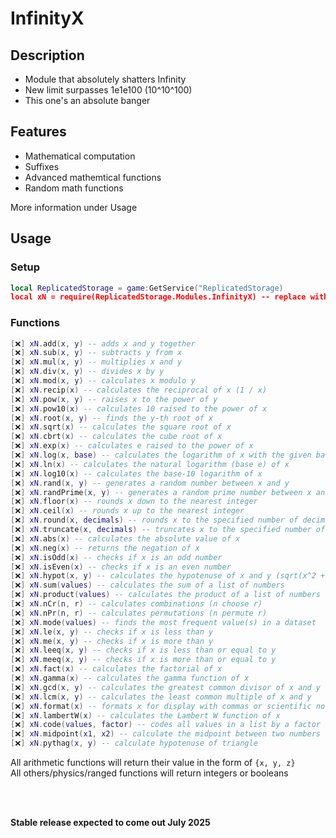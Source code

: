 # InfinityX
## Description
- Module that absolutely shatters Infinity
- New limit surpasses 1e1e100 (10^10^100)
- This one's an absolute banger
  
## Features
- Mathematical computation
- Suffixes
- Advanced mathemtical functions
- Random math functions
<p>More information under Usage</p>

  
## Usage
### Setup

```Lua
local ReplicatedStorage = game:GetService("ReplicatedStorage)
local xN = require(ReplicatedStorage.Modules.InfinityX) -- replace with your path
```
### Functions
```Lua
[❌] xN.add(x, y) -- adds x and y together
[❌] xN.sub(x, y) -- subtracts y from x
[❌] xN.mul(x, y) -- multiplies x and y
[❌] xN.div(x, y) -- divides x by y
[❌] xN.mod(x, y) -- calculates x modulo y
[❌] xN.recip(x) -- calculates the reciprocal of x (1 / x)
[❌] xN.pow(x, y) -- raises x to the power of y
[❌] xN.pow10(x) -- calculates 10 raised to the power of x
[❌] xN.root(x, y) -- finds the y-th root of x
[❌] xN.sqrt(x) -- calculates the square root of x
[❌] xN.cbrt(x) -- calculates the cube root of x
[❌] xN.exp(x) -- calculates e raised to the power of x
[❌] xN.log(x, base) -- calculates the logarithm of x with the given base
[❌] xN.ln(x) -- calculates the natural logarithm (base e) of x
[❌] xN.log10(x) -- calculates the base-10 logarithm of x
[❌] xN.rand(x, y) -- generates a random number between x and y
[❌] xN.randPrime(x, y) -- generates a random prime number between x and y
[❌] xN.floor(x) -- rounds x down to the nearest integer
[❌] xN.ceil(x) -- rounds x up to the nearest integer
[❌] xN.round(x, decimals) -- rounds x to the specified number of decimal places
[❌] xN.truncate(x, decimals) -- truncates x to the specified number of decimal places
[❌] xN.abs(x) -- calculates the absolute value of x
[❌] xN.neg(x) -- returns the negation of x
[❌] xN.isOdd(x) -- checks if x is an odd number
[❌] xN.isEven(x) -- checks if x is an even number
[❌] xN.hypot(x, y) -- calculates the hypotenuse of x and y (sqrt(x^2 + y^2))
[❌] xN.sum(values) -- calculates the sum of a list of numbers
[❌] xN.product(values) -- calculates the product of a list of numbers
[❌] xN.nCr(n, r) -- calculates combinations (n choose r)
[❌] xN.nPr(n, r) -- calculates permutations (n permute r)
[❌] xN.mode(values) -- finds the most frequent value(s) in a dataset
[❌] xN.le(x, y) -- checks if x is less than y
[❌] xN.me(x, y) -- checks if x is more than y
[❌] xN.leeq(x, y) -- checks if x is less than or equal to y
[❌] xN.meeq(x, y) -- checks if x is more than or equal to y
[❌] xN.fact(x) -- calculates the factorial of x
[❌] xN.gamma(x) -- calculates the gamma function of x
[❌] xN.gcd(x, y) -- calculates the greatest common divisor of x and y
[❌] xN.lcm(x, y) -- calculates the least common multiple of x and y
[❌] xN.format(x) -- formats x for display with commas or scientific notation
[❌] xN.lambertW(x) -- calculates the Lambert W function of x
[❌] xN.code(values, factor) -- codes all values in a list by a factor
[❌] xN.midpoint(x1, x2) -- calculate the midpoint between two numbers
[❌] xN.pythag(x, y) -- calculate hypotenuse of triangle
```
All arithmetic functions will return their value in the form of `{x, y, z}`
<br>
All others/physics/ranged functions will return integers or booleans

<br>
<br>

**Stable release expected to come out July 2025**
